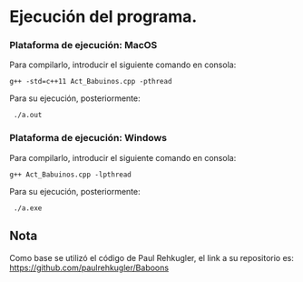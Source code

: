# Ejecución del programa.
### Plataforma de ejecución: MacOS   

Para compilarlo, introducir el siguiente comando en consola:   
 
    g++ -std=c++11 Act_Babuinos.cpp -pthread
    
Para su ejecución, posteriormente:  

     ./a.out
    
### Plataforma de ejecución: Windows   

Para compilarlo, introducir el siguiente comando en consola:   
 
    g++ Act_Babuinos.cpp -lpthread
    
Para su ejecución, posteriormente:  

     ./a.exe
    

## Nota
Como base se utilizó el código de Paul Rehkugler, el link a su repositorio es:   
https://github.com/paulrehkugler/Baboons
